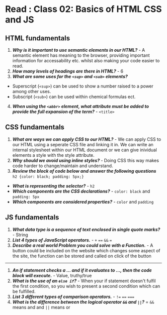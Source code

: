 # Read : Class 02: Basics of HTML CSS and JS

## HTML fundamentals

1. **_Why is it important to use semantic elements in our HTML?_** - A semantic element has meaning to the browser, providing important information for accessability etc. whilst also making your code easier to read.
2. **_How many levels of headings are there in HTML?_** - 6
3. **_What are some uses for the `<sup>` and `<sub>` elements?_**

- Superscript (`<sup>`) can be used to show a number raised to a power among other uses.
- Subscript (`<sub>`) can be used within chemical formulas ect.

4. **_When using the `<abbr>` element, what attribute must be added to provide the full expansion of the term?_** - `<title>`

## CSS fundamentals

1. **_What are ways we can apply CSS to our HTML?_** - We can apply CSS to our HTML using a seperate CSS file and linking it in. We can write an internal stylesheet within our HTML document or we can give inividual elements a style with the style attribute.
2. **_Why should we avoid using inline styles?_** - Doing CSS this way makes code harder to change/maintain and understand.
3. **_Review the block of code below and answer the following questions_**  
   `h2 {color: black; padding: 5px;}`

- **_What is representing the selector?_** - `h2`
- **_Which components are the CSS declarations?_** - `color: black` and `padding: 5px`
- **_Which components are considered properties?_** - `color` and `padding`

## JS fundamentals

1. **_What data type is a sequence of text enclosed in single quote marks?_** - String
2. **_List 4 types of JavaScript operators._** - `+` `==` `&&` `=`
3. **_Describe a real world Problem you could solve with a Function._** - A button could be included on the website which changes some aspect of the site, the function can be stored and called on click of the button

---

1. **_An if statement checks a ... and if it evaluates to ..., then the code block will execute._** - Value, truthy/true
2. **_What is the use of an `else if`?_** - When your if statement doesn't fulfil the first condition, so you wish to present a second condition which can be fulfilled.
3. **_List 3 different types of comparison operators._** - `!=` `==` `===`
4. **_What is the difference between the logical operator `&&` and `||`?_** = `&&` means and and `||` means or
